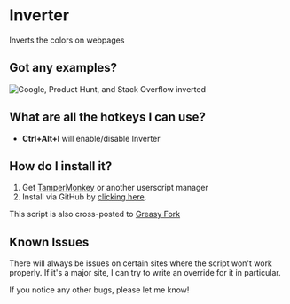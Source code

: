 # Inverter

Inverts the colors on webpages

## Got any examples?

![Google, Product Hunt, and Stack Overflow inverted](http://i.imgur.com/o32xpvB.jpg)

## What are all the hotkeys I can use?

- **Ctrl+Alt+I** will enable/disable Inverter

## How do I install it?

1. Get [TamperMonkey](https://tampermonkey.net/) or another userscript manager
2. Install via GitHub by [clicking here]().

This script is also cross-posted to [Greasy Fork]()

## Known Issues

There will always be issues on certain sites where the script won't work properly. If it's a major site, I can try to write an override for it in particular.

If you notice any other bugs, please let me know!